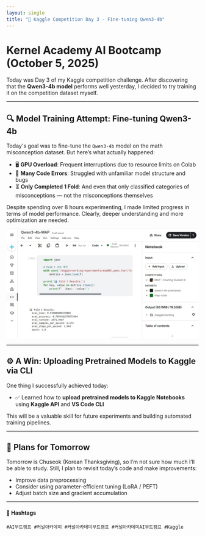 ```yaml
---
layout: single
title: "🧠 Kaggle Competition Day 3 - Fine-tuning Qwen3-4b"
---
```


# Kernel Academy AI Bootcamp (October 5, 2025)

Today was Day 3 of my Kaggle competition challenge. After discovering that the **Qwen3-4b model** performs well yesterday, I decided to try training it on the competition dataset myself.

---

## 🔍 Model Training Attempt: Fine-tuning Qwen3-4b

Today's goal was to fine-tune the `Qwen3-4b` model on the math misconception dataset. But here’s what actually happened:

- 🖥 **GPU Overload**: Frequent interruptions due to resource limits on Colab  
- 🧩 **Many Code Errors**: Struggled with unfamiliar model structure and bugs  
- ⏳ **Only Completed 1 Fold**: And even that only classified categories of misconceptions — not the misconceptions themselves

Despite spending over 8 hours experimenting, I made limited progress in terms of model performance. Clearly, deeper understanding and more optimization are needed.

![MAP_Fold1](/assets/images/kaggle-day3.jpg)

---

## ⚙️ A Win: Uploading Pretrained Models to Kaggle via CLI

One thing I successfully achieved today:

- ✅ Learned how to **upload pretrained models to Kaggle Notebooks**  
  using **Kaggle API** and **VS Code CLI**

This will be a valuable skill for future experiments and building automated training pipelines.

---

## 📝 Plans for Tomorrow

Tomorrow is Chuseok (Korean Thanksgiving), so I’m not sure how much I’ll be able to study. Still, I plan to revisit today’s code and make improvements:

- Improve data preprocessing
- Consider using parameter-efficient tuning (LoRA / PEFT)
- Adjust batch size and gradient accumulation

---

#### 🔖 Hashtags  
`#AI부트캠프 #커널아카데미 #커널아카데미부트캠프 #커널아카데미AI부트캠프 #Kaggle`


